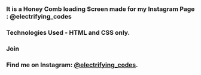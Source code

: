 ### It is a Honey Comb loading Screen made for my Instagram Page : @electrifying_codes

### Technologies Used - HTML and CSS only.

### Join
### Find me on Instagram: [@electrifying_codes][Instagram].

[instagram]: https://www.instagram.com/electrifying_codes